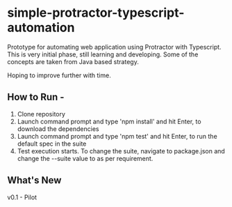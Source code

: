 # simple-protractor-typescript-automation

Prototype for automating web application using Protractor with Typescript. This is very initial phase, still learning and developing. Some of the concepts are taken from Java based strategy.

Hoping to improve further with time.


## How to Run -
1. Clone repository
2. Launch command prompt and type 'npm install' and hit Enter, to download the dependencies
2. Launch command prompt and type 'npm test' and hit Enter, to run the default spec in the suite
3. Test execution starts. To change the suite, navigate to package.json and change the --suite value to as per requirement. 


## What's New
v0.1 - Pilot

